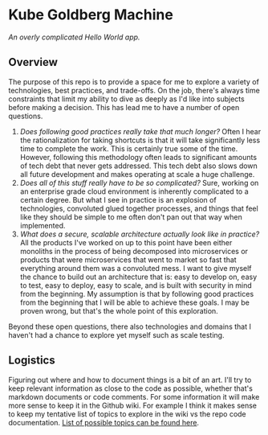 # Kube Goldberg Machine
*An overly complicated Hello World app.*

## Overview
The purpose of this repo is to provide a space for me to explore a variety of technologies, best practices, and trade-offs.  On the job, there's always time constraints that limit my ability to dive as deeply as I'd like into subjects before making a decision.  This has lead me to have a number of open questions.

1. *Does following good practices really take that much longer?*  Often I hear the rationalization for taking shortcuts is that it will take significantly less time to complete the work. This is certainly true some of the time. However, following this methodology often leads to significant amounts of tech debt that never gets addressed.  This tech debt also slows down all future development and makes operating at scale a huge challenge.
2. *Does all of this stuff really have to be so complicated?*  Sure, working on an enterprise grade cloud environment is inherently complicated to a certain degree.  But what I see in practice is an explosion of technologies, convoluted glued together processes, and things that feel like they should be simple to me often don't pan out that way when implemented.
3. *What does a secure, scalable architecture actually look like in practice?*  All the products I've worked on up to this point have been either monoliths in the process of being decomposed into microservices or products that were microservices that went to market so fast that everything around them was a convoluted mess.  I want to give myself the chance to build out an architecture that is: easy to develop on, easy to test, easy to deploy, easy to scale, and is built with security in mind from the beginning.  My assumption is that by following good practices from the beginning that I will be able to achieve these goals.  I may be proven wrong, but that's the whole point of this exploration.

Beyond these open questions, there also technologies and domains that I haven't had a chance to explore yet myself such as scale testing.

## Logistics
Figuring out where and how to document things is a bit of an art.  I'll try to keep relevant information as close to the code as possible, whether that's markdown documents or code comments. For some information it will make more sense to keep it in the Github wiki. For example I think it makes sense to keep my tentative list of topics to explore in the wiki vs the repo code documentation.  [List of possible topics can be found here](https://github.com/jeffreylipnick/kube-goldberg-machine/wiki/Ideas-to-explore).
